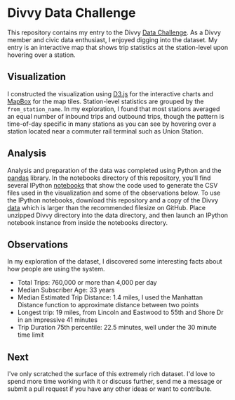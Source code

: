 Divvy Data Challenge
====================

This repository contains my entry to the Divvy [Data Challenge](https://divvybikes.com/datachallenge). As a Divvy member and civic data enthusiast, I enjoyed digging into the dataset. My entry is an interactive map that shows trip statistics at the station-level upon hovering over a station.

Visualization
-------------

I constructed the visualization using [D3.js](http://d3js.org/) for the interactive charts and [MapBox](https://www.mapbox.com/tour/) for the map tiles. Station-level statistics are grouped by the `from_station_name`. In my exploration, I found that most stations averaged an equal number of inbound trips and outbound trips, though the pattern is time-of-day specific in many stations as you can see by hovering over a station located near a commuter rail terminal such as Union Station. 

Analysis
--------

Analysis and preparation of the data was completed using Python and the [pandas](http://pandas.pydata.org/) library. In the notebooks directory of this repository, you'll find several IPython [notebooks](http://ipython.org/notebook) that show the code used to generate the CSV files used in the visualization and some of the observations below. To use the IPython notebooks, download this repository and a copy of the Divvy [data](https://divvybikes.com/datachallenge) which is larger than the recommended filesize on GitHub. Place unzipped Divvy directory into the data directory, and then launch an IPython notebook instance from inside the notebooks directory.

Observations
------------

In my exploration of the dataset, I discovered some interesting facts about how people are using the system.

* Total Trips: 760,000 or more than 4,000 per day
* Median Subscriber Age: 33 years
* Median Estimated Trip Distance: 1.4 miles, I used the Manhattan Distance function to approximate distance between two points
* Longest trip: 19 miles, from Lincoln and Eastwood to 55th and Shore Dr in an impressive 41 minutes
* Trip Duration 75th percentile: 22.5 minutes, well under the 30 minute time limit

Next
----

I've only scratched the surface of this extremely rich dataset. I'd love to spend more time working with it or discuss further, send me a message or submit a pull request if you have any other ideas or want to contribute.





